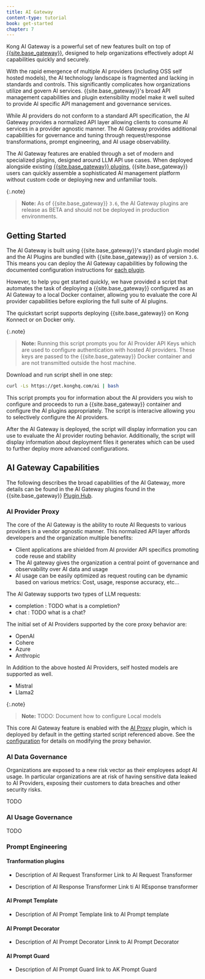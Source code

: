 ```yaml
---
title: AI Gateway
content-type: tutorial
book: get-started
chapter: 7
---
```


Kong AI Gateway is a powerful set of new features built on top of [{{site.base_gateway}}](/gateway/latest/), 
designed to help organizations effectively adopt AI capabilities quickly and securely.

With the rapid emergence of multiple AI providers (including OSS self hosted models), 
the AI technology landscape is fragmented and lacking in standards and controls. This 
significantly complicates how organizations utilize and govern AI services. {{site.base_gateway}}'s 
broad API management capabilities and plugin extensibility model make it well suited to 
provide AI specific API management and governance services.

While AI providers do not conform to a standard API specification, the AI Gateway provides a 
normalized API layer allowing clients to consume AI services in a provider agnostic manner. The
AI Gateway provides additional capabilities for governance and tuning through request/response 
transformations, prompt engineering, and AI usage observability.

The AI Gateway features are enabled through a set of modern and specialized plugins, 
designed around LLM API use cases. When deployed alongside existing [{{site.base_gateway}} plugins](/hub), 
{{site.base_gateway}} users can quickly assemble a sophisticated AI management platform 
without custom code or deploying new and unfamiliar tools.

{:.note}
> **Note:**
> As of {{site.base_gateway}} `3.6`, the AI Gateway plugins are release as BETA and should not be 
> deployed in production environments.

## Getting Started

The AI Gateway is built using {{site.base_gateway}}'s standard plugin model and the AI Plugins are bundled 
with {{site.base_gateway}} as of version `3.6`. This means you can deploy the AI Gateway
capabilities by following the documented configuration instructions for [each plugin](/hub/?category=ai). 

However, to help you get started quickly, we have provided a script that automates the task of 
deploying a {{site.base_gateway}} configured as an AI Gateway to a local Docker container, 
allowing you to evaluate the core AI provider capabilities before exploring the full suite of AI plugins.

The quickstart script supports deploying {{site.base_gateway}} on Kong Konnect or on Docker only.

{:.note}
> **Note:**
> Running this script prompts you for AI Provider API Keys which are used to configure authentication with
> hosted AI providers. These keys are passed to the {{site.base_gateway}} Docker container and are 
> not transmitted outside the host machine.

Download and run script shell in one step:

```sh
curl -Ls https://get.konghq.com/ai | bash
```
This script prompts you for information about the AI providers you wish to configure and proceeds to 
run a {{site.base_gateway}} container and configure the AI plugins appropriately. The script is interacive
allowing you to selectively configure the AI providers. 

After the AI Gateway is deployed, the script will display information you can use to evaluate the 
AI provider routing behavior. Additionally, the script will display information about deployment
files it generates which can be used to further deploy more advanced configurations. 

## AI Gateway Capabilities 

The following describes the broad capabilities of the AI Gateway, more details can be found
in the AI Gateway plugins found in the {{site.base_gateway}} [Plugin Hub](/hub).

### AI Provider Proxy

The core of the AI Gateway is the ability to route AI Requests to various providers in a vendor agnostic
manner. This normalized API layer affords developers and the organization multiple benefits:

* Client applications are shielded from AI provider API specifics promoting code reuse and stability 
* The AI gateway gives the organization a central point of governance and observability over AI data and usage
* AI usage can be easily optimized as request routing can be dynamic based on various metrics: Cost, usage, response accuracy, etc...

The AI Gateway supports two types of LLM requests: 

* completion : TODO what is a completion?
* chat : TODO what is a chat? 

The initial set of AI Providers supported by the core proxy behavior are:

* OpenAI 
* Cohere
* Azure
* Anthropic

In Addition to the above hosted AI Providers, self hosted models are supported as well.

* Mistral
* Llama2

{:.note}
> **Note:**
> TODO: Document how to configure Local models

This core AI Gateway feature is enabled with the [AI Proxy](hub/ai-proxy) plugin, which is
deployed by default in the getting started script referenced above. See the 
[configuration](hub/ai-proxy/configuration/) for details on modifying the proxy behavior.

### AI Data Governance

Organizations are exposed to a new risk vector as their employees adopt AI usage. In particular
organizations are at risk of having sensitive data leaked to AI Providers, exposing 
their customers to data breaches and other security risks.

TODO

### AI Usage Governance

TODO

### Prompt Engineering

#### Tranformation plugins

-   Description of AI Request Transformer
    Link to AI Request Transformer

-   Description of AI Response Transformer
    Link ti AI REsponse transformer

#### AI Prompt Template
-   Description of AI Prompt Template
    link to AI Prompt template

#### AI Prompt Decorator
-   Description of AI Prompt Decorator
    Linnk to AI Prompt Decorator

#### AI Prompt Guard
-   Description of AI Prompt Guard
    link to AK Prompt Guard

